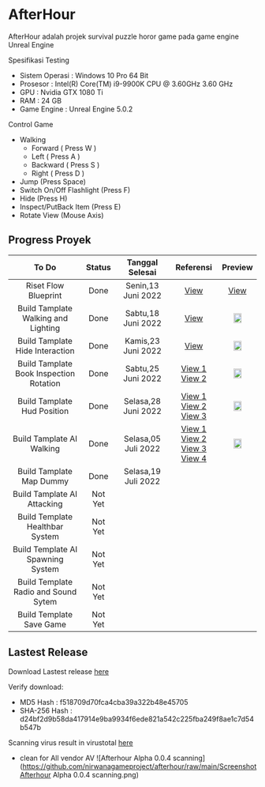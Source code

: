 # AfterHour

AfterHour adalah projek survival puzzle horor game pada game engine Unreal Engine

Spesifikasi Testing
- Sistem Operasi : Windows 10 Pro 64 Bit
- Prosesor : Intel(R) Core(TM) i9-9900K CPU @ 3.60GHz 3.60 GHz
- GPU : Nvidia GTX 1080 Ti
- RAM : 24 GB
- Game Engine : Unreal Engine 5.0.2

Control Game
- Walking
  - Forward ( Press W ) 
  - Left ( Press A )
  - Backward ( Press S )
  - Right ( Press D )
- Jump (Press Space)
- Switch On/Off Flashlight (Press F)
- Hide (Press H)
- Inspect/PutBack Item (Press E)
- Rotate View (Mouse Axis)

## Progress Proyek

To Do | Status | Tanggal Selesai | Referensi | Preview
:---: | :---: | :---: | :---: |  :---: 
Riset Flow Blueprint | Done | Senin,13 Juni 2022 | [View](https://docs.unrealengine.com/4.27/en-US/ProgrammingAndScripting/Blueprints/UserGuide/Types/) | [View](https://github.com/nirwanagameproject/ResearchBlueprint)
Build Tamplate Walking and Lighting | Done | Sabtu,18 Juni 2022 | [View](https://www.youtube.com/watch?v=D0KoDCvfeck&ab_channel=EvilDoUsHarm) | [<img src="https://img.youtube.com/vi/yNX9ot3rsMo/maxresdefault.jpg" width="50%">](https://www.youtube.com/watch?v=yNX9ot3rsMo&ab_channel=FajarMuhammadFathirochman)
Build Tamplate Hide Interaction | Done | Kamis,23 Juni 2022 | [View](https://www.youtube.com/watch?v=gHJ4pHlqAzQ&ab_channel=MattAspland) | [<img src="https://img.youtube.com/vi/JGzYg8WHdmw/maxresdefault.jpg" width="50%">](https://www.youtube.com/watch?v=JGzYg8WHdmw&ab_channel=FajarMuhammadFathirochman)
Build Tamplate Book Inspection Rotation | Done | Sabtu,25 Juni 2022| [View 1](https://www.youtube.com/watch?v=v8yNXu7DZYE) <br/> [View 2](https://www.youtube.com/watch?v=6N6VX738rkI) | [<img src="https://img.youtube.com/vi/I0a7EaqhR_E/maxresdefault.jpg" width="50%">](https://www.youtube.com/watch?v=I0a7EaqhR_E&ab_channel=FajarMuhammadFathirochman)
Build Tamplate Hud Position | Done | Selasa,28 Juni 2022 | [View 1](https://www.youtube.com/watch?v=SANDZUIiE7Y&ab_channel=AYADIGames) <br/> [View 2](https://www.youtube.com/watch?v=-kd5Dt1kQX8&ab_channel=RyanLaley) <br/> [View 3](https://docs.unrealengine.com/5.0/en-US/changing-the-default-level-of-an-unreal-engine-project/#:~:text=Select%20Project%20Settings.,desired%20Level%20from%20the%20list.)| [<img src="https://img.youtube.com/vi/eeqS2Ebn820/maxresdefault.jpg" width="50%">](https://www.youtube.com/watch?v=eeqS2Ebn820&ab_channel=FajarMuhammadFathirochman)
Build Tamplate AI Walking | Done | Selasa,05 Juli 2022 | [View 1](https://www.youtube.com/watch?v=mYMLsOYt-vs&t=429s&ab_channel=OwenCampos) <br/> [View 2](https://www.youtube.com/watch?v=YSgLAb3Es-4&ab_channel=MattAspland) <br/> [View 3](https://www.youtube.com/watch?v=q5LGqy0ZiZo&ab_channel=MathieuTutosUnrealEngine5) [View 4](https://sketchfab.com/3d-models/animated-zombie-characters-walking-dead-loop-8088449c35634de18cbf531c58544f26)|  [<img src="https://img.youtube.com/vi/K5zdR2W7gQo/maxresdefault.jpg" width="50%">](https://www.youtube.com/watch?v=K5zdR2W7gQo&ab_channel=FajarMuhammadFathirochman)
Build Tamplate Map Dummy | Done | Selasa,19 Juli 2022 | |
Build Tamplate AI Attacking | Not Yet | |
Build Template Healthbar System | Not Yet | |
Build Template AI Spawning System | Not Yet | |
Build Template Radio and Sound Sytem | Not Yet | |
Build Template Save Game | Not Yet | |

## Lastest Release

Download Lastest release [here](https://github.com/nirwanagameproject/afterhour/releases/tag/0.0.5)

Verify download:
- MD5 Hash : f518709d70fca4cba39a322b48e45705
- SHA-256 Hash : d24bf2d9b58da417914e9ba9934f6ede821a542c225fba249f8ae1c7d54b547b

Scanning virus result in virustotal [here](https://www.virustotal.com/gui/file/d24bf2d9b58da417914e9ba9934f6ede821a542c225fba249f8ae1c7d54b547b/detection)
- clean for All vendor AV
![Afterhour Alpha 0.0.4 scanning](https://github.com/nirwanagameproject/afterhour/raw/main/ScreenshotAfterhour Alpha 0.0.4 scanning.png)